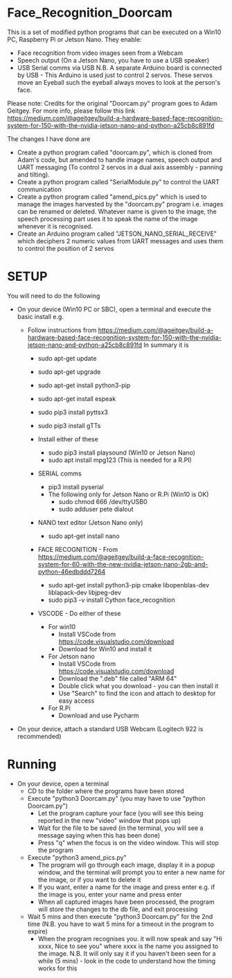 # Face_Recognition_Doorcam
This is a set of modified python programs that can be executed on a Win10 PC, Raspberry Pi or Jetson Nano.
They enable: 
- Face recognition from video images seen from a Webcam
- Speech output (On a Jetson Nano, you have to use a USB speaker)
- USB Serial comms via USB
N.B. A separate Arduino board is connected by USB - This Arduino is used just to control 2 servos. These servos move an Eyeball such the eyeball always moves to look at the person's face.   

Please note: Credits for the original "Doorcam.py" program goes to Adam Geitgey. For more info, please follow this link
https://medium.com/@ageitgey/build-a-hardware-based-face-recognition-system-for-150-with-the-nvidia-jetson-nano-and-python-a25cb8c891fd 

The changes I have done are
 - Create a  python program called "doorcam.py", which is cloned from Adam's code, but amended to handle image names, speech output and UART messaging (To control 2 servos in a dual axis assembly - panning and tilting). 
 - Create a  python program called "SerialModule.py" to control the UART communication 
 - Create a  python program  called "amend_pics.py" which is used to manage the images harvested by the "doorcam.py" program i.e. images can be renamed or deleted. Whatever name is given to the image, the speech processing part uses it to speak the name of the image whenever it is recognised.   
 - Create an Arduino program called "JETSON_NANO_SERIAL_RECEIVE" which deciphers 2 numeric values from UART messages and uses them to control the position of 2 servos  


# SETUP

You will need to do the following 
 - On your device (Win10 PC or SBC), open a terminal and execute the basic install e.g.
   - Follow instructions from https://medium.com/@ageitgey/build-a-hardware-based-face-recognition-system-for-150-with-the-nvidia-jetson-nano-and-python-a25cb8c891fd In summary it is
     - sudo apt-get update
     - sudo apt-get upgrade 
     - sudo apt-get install python3-pip
     - sudo apt-get install espeak
     - sudo pip3 install pyttsx3
     - sudo pip3 install gTTs
     - Install either of these
       - sudo pip3 install playsound     (Win10 or Jetson Nano)
       - sudo apt install mpg123         (This is needed for a R.PI) 
     - SERIAL comms
       - pip3 install pyserial
       - The following only for Jetson Nano or R.Pi (Win10 is OK)
         - sudo chmod 666 /dev/ttyUSB0
         - sudo adduser pete dialout
     - NANO text editor (Jetson Nano only)
       - sudo apt-get install nano
     - FACE RECOGNITION - From https://medium.com/@ageitgey/build-a-face-recognition-system-for-60-with-the-new-nvidia-jetson-nano-2gb-and-python-46edbddd7264
       - sudo apt-get install python3-pip cmake libopenblas-dev liblapack-dev libjpeg-dev
       - sudo pip3 -v install Cython face_recognition

     - VSCODE - Do either of these
       - For win10 
         - Install VSCode from https://code.visualstudio.com/download
         - Download for Win10 and install it
       - For Jetson nano
         - Install VSCode from https://code.visualstudio.com/download
         - Download the ".deb" file called  "ARM 64"
         - Double click what you download - you can then install it
         - Use "Search" to find the icon and attach to desktop for easy access
       - For R.Pi 
         - Download and use Pycharm
       

- On your device, attach a standard USB Webcam (Logitech 922 is recommended)

# Running
 - On your device, open a terminal 
   - CD to the folder where the programs have been stored
   - Execute "python3 Doorcam.py" (you may have to use "python Doorcam.py")
     - Let the program capture your face (you will see this being reported in the new "video" window that pops up)
     - Wait for the file to be saved (in the terminal, you will see a message saying when this has been done)
     - Press "q" when the focus is on the video window. This will stop the program 
   - Execute "python3 amend_pics.py"  
     - The program will go through each image, display it in a popup window, and the terminal will prompt you to enter a new name for the image, or if you want to delete it  
     - If you want, enter a name for the image and press enter e.g. if the image is you, enter your name and press enter
     - When all captured images have been processed, the program will store the changes to the db file, and exit processing
   - Wait 5 mins and then execute "python3 Doorcam.py" for the 2nd time (N.B. you have to wait 5 mins for a timeout in the program to expire)
     - When the program recognises you. it will now speak and say "Hi xxxx, Nice to see you" where xxxx is the name you assigned to the image. N.B. It will only say it if you haven't been seen for a while (5 mins) - look in the code to understand how the timing works for this   
